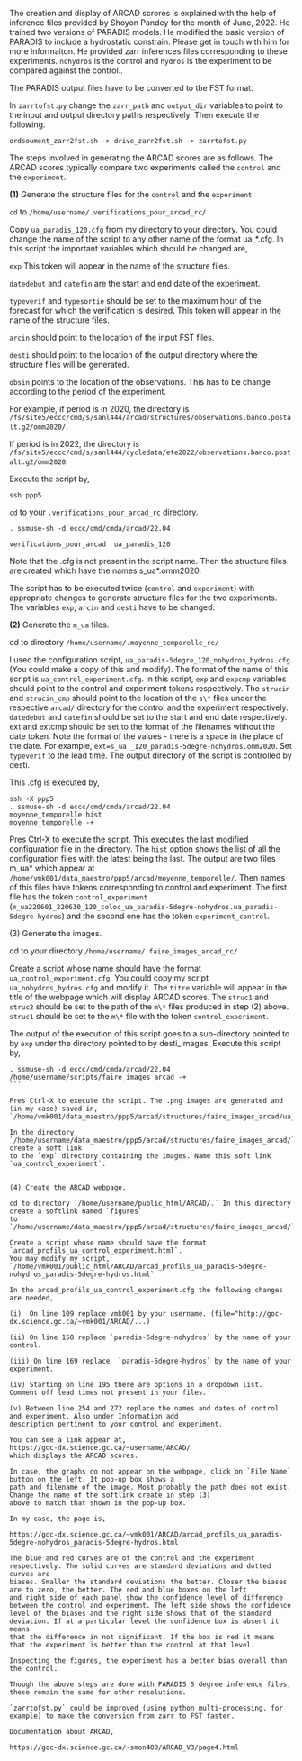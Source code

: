 

The creation and display of ARCAD scrores is explained with the help of inference files provided by Shoyon Pandey
for the month of June, 2022. He trained two versions of PARADIS models. He modified the basic version of
PARADIS to include a hydrostatic constrain. Please get in touch with him for more informaiton. 
He provided zarr inferences files corresponding to these experiments. `nohydros` is the control and `hydros` is the experiment to be compared against the control..

The PARADIS output files have to be converted to the FST format.

In `zarrtofst.py` change the `zarr_path` and `output_dir` variables to point to the input and output
directory paths respectively. Then execute the following.

`ordsoument_zarr2fst.sh -> drive_zarr2fst.sh -> zarrtofst.py`

The steps involved in generating the ARCAD scores are as follows. The ARCAD scores typically compare two experiments
called the `control` and the `experiment`.

**(1)** Generate the structure files for the `control` and the `experiment`.

`cd` to `/home/username/.verifications_pour_arcad_rc/`

Copy `ua_paradis_120.cfg` from my directory to your directory. You could change the name of the script to
any other name of the format ua_*.cfg. In this script the important variables which should be changed are,

`exp` This token will appear in the name of the structure files.

`datedebut` and `datefin` are the start and end date of the experiment.

`typeverif` and `typesortie` should be set to the maximum hour of the forecast for which the verification is desired.
This token will appear in the name of the structure files. 

`arcin` should point to the location of the input FST files.

`desti` should point to the location of the output directory where the structure files will be generated.

`obsin` points to the location of the observations. This has to be change according to the period of the experiment.

For example, if period is in 2020, the directory is `/fs/site5/eccc/cmd/s/sanl444/arcad/structures/observations.banco.postalt.g2/omm2020/`.

If period is in 2022, the directory is `/fs/site5/eccc/cmd/s/sanl444/cycledata/ete2022/observations.banco.postalt.g2/omm2020`.

Execute the script by,

`ssh ppp5`

`cd` to your `.verifications_pour_arcad_rc` directory. 

`. ssmuse-sh -d eccc/cmd/cmda/arcad/22.04`

`verifications_pour_arcad  ua_paradis_120`

Note that the .cfg is not present in the script name. Then the structure files are created which have the names
s_ua*.omm2020.

The script has to be executed twice (`control` and `experiment`) with appropriate changes to generate structure files
for the two experiments. The variables `exp`, `arcin` and `desti` have to be changed. 

**(2)** Generate the `m_ua` files.

cd to directory `/home/username/.moyenne_temporelle_rc/`

I used the configuration script, `ua_paradis-5degre_120_nohydros_hydros.cfg`. (You could make a copy of this and modify).
The format of the name of this script is `ua_control_experiment.cfg`. In this script, `exp` and `expcmp` variables
should point to the control and experiment tokens respectively. 
The `strucin` and `strucin_cmp` should point to the
location of the `s\*` files under the respective `arcad/` directory for the control and the experiment respectively. `datedebut`
and `datefin` should be set to the start and end date respectively. ext and extcmp should be set to the format
of the filenames without the date token. Note the format of the values - there is a space in the place of the date.
For example, `ext=s_ua _120_paradis-5degre-nohydros.omm2020`. Set `typeverif` to the lead time. The output directory of the script is controlled by desti.

This .cfg is executed by,

```
ssh -X ppp5
. ssmuse-sh -d eccc/cmd/cmda/arcad/22.04
moyenne_temporelle hist
moyenne_temporelle -+
```

Pres Ctrl-X to execute the script. This executes the last modified configuration file in the directory. The `hist` option
shows the list of all the configuration files with the latest being the last. The output are two files m_ua* which
appear at `/home/vmk001/data_maestro/ppp5/arcad/moyenne_temporelle/`. Then names of this files have tokens corresponding
to control and experiment. The first file has the token `control_experiment`  (`m_ua220601_220630_120_coloc_ua_paradis-5degre-nohydros.ua_paradis-5degre-hydros`)  and the second one has the token `experiment_control`.

(3) Generate the images.

cd to your directory `/home/username/.faire_images_arcad_rc/`

Create a script whose name should have the format  `ua_control_experiment.cfg`. You could copy my script
`ua_nohydros_hydros.cfg` and modify it. The `titre` variable will appear in the title of the webpage which will display ARCAD scores.
The `struc1` and `struc2` should be set to the path of the `m\*` files produced in step (2) above. `struc1` should be set to 
the `m\*` file with the token `control_experiment`.

The output of the execution of this
script goes to a sub-directory pointed to by `exp` under the directory pointed to by desti_images. Execute this script by,

````
. ssmuse-sh -d eccc/cmd/cmda/arcad/22.04
/home/username/scripts/faire_images_arcad -+
```

Pres Ctrl-X to execute the script. The .png images are generated and (in my case) saved in,
`/home/vmk001/data_maestro/ppp5/arcad/structures/faire_images_arcad/ua_hydros/`

In the directory `/home/username/data_maestro/ppp5/arcad/structures/faire_images_arcad/` create a soft link
to the `exp` directory containing the images. Name this soft link `ua_control_experiment`.


(4) Create the ARCAD webpage.

cd to directory `/home/username/public_html/ARCAD/.` In this directory create a softlink named `figures`
to `/home/username/data_maestro/ppp5/arcad/structures/faire_images_arcad/`.

Create a script whose name should have the format  `arcad_profils_ua_control_experiment.html`.
You may modify my script,
`/home/vmk001/public_html/ARCAD/arcad_profils_ua_paradis-5degre-nohydros_paradis-5degre-hydros.html`

In the arcad_profils_ua_control_experiment.cfg the following changes are needed,

(i)  On line 109 replace vmk001 by your username. (file="http://goc-dx.science.gc.ca/~vmk001/ARCAD/...)

(ii) On line 158 replace `paradis-5degre-nohydros` by the name of your control.

(iii) On line 169 replace  `paradis-5degre-hydros` by the name of your experiment.

(iv) Starting on line 195 there are options in a dropdown list. Comment off lead times not present in your files.

(v) Between line 254 and 272 replace the names and dates of control and experiment. Also under Information add
description pertinent to your control and experiment.

You can see a link appear at,
https://goc-dx.science.gc.ca/~username/ARCAD/
which displays the ARCAD scores.

In case, the graphs do not appear on the webpage, click on `File Name` button on the left. It pop-up box shows a 
path and filename of the image. Most probably the path does not exist. Change the name of the softlink create in step (3)
above to match that shown in the pop-up box.

In my case, the page is,

https://goc-dx.science.gc.ca/~vmk001/ARCAD/arcad_profils_ua_paradis-5degre-nohydros_paradis-5degre-hydros.html

The blue and red curves are of the control and the experiment respectively. The solid curves are standard deviations and dotted curves are
biases. Smaller the standard deviations the better. Closer the biases are to zero, the better. The red and blue boxes on the left
and right side of each panel show the confidence level of difference between the control and experiment. The left side shows the confidence
level of the biases and the right side shows that of the standard deviation. If at a particular level the confidence box is absent it means
that the difference in not significant. If the box is red it means that the experiment is better than the control at that level.

Inspecting the figures, the experiment has a better bias overall than the control.

Though the above steps are done with PARADIS 5 degree inference files, these remain the same for other resolutions.

`zarrtofst.py` could be improved (using python multi-processing, for example) to make the conversion from zarr to FST faster.

Documentation about ARCAD,

https://goc-dx.science.gc.ca/~smon400/ARCAD_V3/page4.html